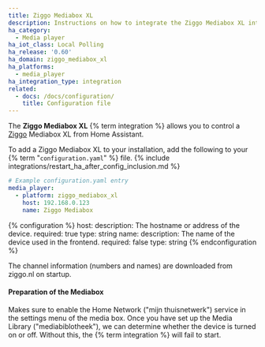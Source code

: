```yaml
---
title: Ziggo Mediabox XL
description: Instructions on how to integrate the Ziggo Mediabox XL into Home Assistant.
ha_category:
  - Media player
ha_iot_class: Local Polling
ha_release: '0.60'
ha_domain: ziggo_mediabox_xl
ha_platforms:
  - media_player
ha_integration_type: integration
related:
  - docs: /docs/configuration/
    title: Configuration file
---
```


The **Ziggo Mediabox XL** {% term integration %} allows you to control a [Ziggo](https://www.ziggo.nl/) Mediabox XL from Home Assistant.

To add a Ziggo Mediabox XL to your installation, add the following to your {% term "`configuration.yaml`" %} file.
{% include integrations/restart_ha_after_config_inclusion.md %}

```yaml
# Example configuration.yaml entry
media_player:
  - platform: ziggo_mediabox_xl
    host: 192.168.0.123
    name: Ziggo Mediabox
```

{% configuration %}
  host:
    description: The hostname or address of the device.
    required: true
    type: string
  name:
    description: The name of the device used in the frontend.
    required: false
    type: string
{% endconfiguration %}

The channel information (numbers and names) are downloaded from ziggo.nl on startup.

#### Preparation of the Mediabox

Makes sure to enable the Home Network ("mijn thuisnetwerk") service in the settings menu of the media box. Once you have set up the Media Library ("mediabiblotheek"), we can determine whether the device is turned on or off. Without this, the {% term integration %} will fail to start.
